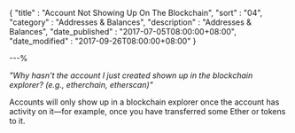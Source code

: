 {
"title"       : "Account Not Showing Up On The Blockchain",
"sort"        : "04",
"category"    : "Addresses & Balances",
"description" : "Addresses & Balances",
"date_published" : "2017-07-05T08:00:00+08:00",
"date_modified"  : "2017-09-26T08:00:00+08:00"
}

---%


*"Why hasn't the account I just created shown up in the blockchain explorer? (e.g., etherchain, etherscan)"*

Accounts will only show up in a blockchain explorer once the account has activity on it&mdash;for example, once you have transferred some Ether or tokens to it.
